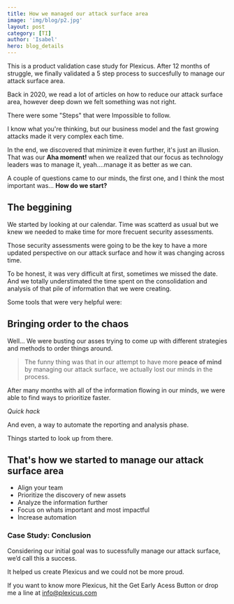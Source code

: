 ```yaml
---
title: How we managed our attack surface area
image: 'img/blog/p2.jpg'
layout: post
category: [TI]
author: 'Isabel'
hero: blog_details
---
```


This is a product validation case study for Plexicus. After 12 months of struggle, we finally validated a 5 step process to succesfully to manage our attack surface area.



Back in 2020, we read a lot of articles on how to reduce our attack surface area, however deep down we felt something was not right. 



There were some "Steps" that were Impossible to follow. 



I know what you're thinking, but our business model and the fast growing attacks made it very complex each time. 



In the end, we discovered that minimize it even further, it's just an illusion. That was our **Aha moment!** when we realized that our focus as technology leaders was to manage it, yeah....manage it as better as we can. 



A couple of questions came to our minds, the first one, and I think the most important was... **How do we start?**



## The beggining

We started by looking at our calendar. Time was scatterd as usual but we knew we needed to make time for more frecuent security assessments. 



Those security assessments were going to be the key to have a more updated perspective on our attack surface and how it was changing across time. 



To be honest, it was very difficult at first, sometimes we missed the date. And we totally understimated the time spent on the consolidation and analysis of that pile of information that we were creating. 



Some tools that were very helpful were: 



## Bringing order to the chaos


Well… We were busting our asses trying to come up with different strategies and methods to order things around. 



> The funny thing was that in our attempt to have more **peace of mind** by managing our attack surface, we actually lost our minds in the process. 



After many months with all of the information flowing in our minds, we were able to find ways to prioritize faster. 



*Quick hack*



And even, a way to automate the reporting and analysis phase. 



Things started to look up from there. 



## That's how we started to manage our attack surface area



- Align your team 
- Prioritize the discovery of new assets
- Analyze the information further 
- Focus on whats important and most impactful
- Increase automation


### Case Study: Conclusion


Considering our initial goal was to sucessfully manage our attack surface, we’d call this a success.



It helped us create Plexicus and we could not be more proud. 



If you want to know more Plexicus, hit the Get Early Acess Button or drop me a line at info@plexicus.com 
